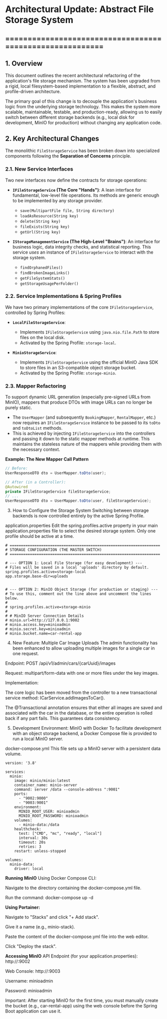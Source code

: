 # Architectural Update: Abstract File Storage System

## =========================================================

## 1. Overview

This document outlines the recent architectural refactoring of the application's file storage mechanism. The system has
been upgraded from a rigid, local filesystem-based implementation to a flexible, abstract, and profile-driven
architecture.

The primary goal of this change is to decouple the application's business logic from the underlying storage technology.
This makes the system more scalable, maintainable, testable, and production-ready, allowing us to easily switch between
different storage backends (e.g., local disk for development, MinIO for production) without changing any application
code.

## 2. Key Architectural Changes

The monolithic `FileStorageService` has been broken down into specialized components following the **Separation of
Concerns** principle.

### 2.1. New Service Interfaces

Two new interfaces now define the contracts for storage operations:

* **`IFileStorageService` (The Core "Hands")**: A lean interface for fundamental, low-level file operations. Its methods
  are generic enough to be implemented by any storage provider.
    - `save(MultipartFile file, String directory)`
    - `loadAsResource(String key)`
    - `delete(String key)`
    - `fileExists(String key)`
    - `getUrl(String key)`

* **`IStorageManagementService` (The High-Level "Brains")**: An interface for business logic, data integrity checks, and
  statistical reporting. This service *uses* an instance of `IFileStorageService` to interact with the storage system.
    - `findOrphanedFiles()`
    - `findBrokenImageLinks()`
    - `getFileSystemStats()`
    - `getStorageUsagePerFolder()`

### 2.2. Service Implementations & Spring Profiles

We have two primary implementations of the core `IFileStorageService`, controlled by Spring Profiles:

* **`LocalFileStorageService`**:
    - Implements `IFileStorageService` using `java.nio.file.Path` to store files on the local disk.
    - Activated by the Spring Profile: `storage-local`.

* **`MinioStorageService`**:
    - Implements `IFileStorageService` using the official MinIO Java SDK to store files in an S3-compatible object
      storage bucket.
    - Activated by the Spring Profile: `storage-minio`.

### 2.3. Mapper Refactoring

To support dynamic URL generation (especially pre-signed URLs from MinIO), mappers that produce DTOs with image URLs can
no longer be purely static.

* The `UserMapper` (and subsequently `BookingMapper`, `RentalMapper`, etc.) now requires an `IFileStorageService`
  instance to be passed to its `toDto` and `toDtoList` methods.
* This is achieved by injecting `IFileStorageService` into the controllers and passing it down to the static mapper
  methods at runtime. This maintains the stateless nature of the mappers while providing them with the necessary
  context.

**Example: The New Mapper Call Pattern**

```java
// Before:
UserResponseDTO dto = UserMapper.toDto(user);

// After (in a Controller):
@Autowired
private IFileStorageService fileStorageService;
// ...
UserResponseDTO dto = UserMapper.toDto(user, fileStorageService);
```

3. How to Configure the Storage System
   Switching between storage backends is now controlled entirely by the active Spring Profile.

application.properties
Edit the spring.profiles.active property in your main application.properties file to select the desired storage system.
Only one profile should be active at a time.

```
# ===================================================================
# STORAGE CONFIGURATION (THE MASTER SWITCH)
# ===================================================================

# --- OPTION 1: Local File Storage (for easy development) ---
# Files will be saved in a local 'uploads' directory by default.
spring.profiles.active=storage-local
app.storage.base-dir=uploads


# --- OPTION 2: MinIO Object Storage (for production or staging) ---
# To use this, comment out the line above and uncomment the lines below.
#
# spring.profiles.active=storage-minio
#
# # MinIO Server Connection Details
# minio.url=http://127.0.0.1:9002
# minio.access.key=minioadmin
# minio.secret.key=minioadmin
# minio.bucket.name=car-rental-app

```

4. New Feature: Multiple Car Image Uploads
   The admin functionality has been enhanced to allow uploading multiple images for a single car in one request.

Endpoint: POST /api/v1/admin/cars/{carUuid}/images

Request: multipart/form-data with one or more files under the key images.

Implementation:

The core logic has been moved from the controller to a new transactional service method: ICarService.addImagesToCar().

The @Transactional annotation ensures that either all images are saved and associated with the car in the database, or
the entire operation is rolled back if any part fails. This guarantees data consistency.

5. Development Environment: MinIO with Docker
   To facilitate development with an object storage backend, a Docker Compose file is provided to run a local MinIO
   server.

docker-compose.yml
This file sets up a MinIO server with a persistent data volume.

```
version: '3.8'

services:
  minio:
    image: minio/minio:latest
    container_name: minio-server
    command: server /data --console-address ":9001"
    ports:
      - "9002:9000"
      - "9003:9001"
    environment:
      MINIO_ROOT_USER: minioadmin
      MINIO_ROOT_PASSWORD: minioadmin
    volumes:
      - minio-data:/data
    healthcheck:
      test: ["CMD", "mc", "ready", "local"]
      interval: 30s
      timeout: 20s
      retries: 3
    restart: unless-stopped

volumes:
  minio-data:
    driver: local

```

**Running MinIO**
Using Docker Compose CLI:

Navigate to the directory containing the docker-compose.yml file.

Run the command: docker-compose up -d

**Using Portainer:**

Navigate to "Stacks" and click "+ Add stack".

Give it a name (e.g., minio-stack).

Paste the content of the docker-compose.yml file into the web editor.

Click "Deploy the stack".

**Accessing MinIO**
API Endpoint (for your application.properties): http://<your-server-ip>:9002

Web Console: http://<your-server-ip>:9003

Username: minioadmin

Password: minioadmin

Important: After starting MinIO for the first time, you must manually create the bucket (e.g., car-rental-app) using the
web console before the Spring Boot application can use it.